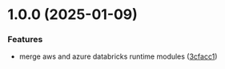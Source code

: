 # 1.0.0 (2025-01-09)


### Features

* merge aws and azure databricks runtime modules ([3cfacc1](https://github.com/data-platform-hq/terraform-databricks-runtime/commit/3cfacc1f7f9e1e3b2fc7e54a9022873ce0270aec))
